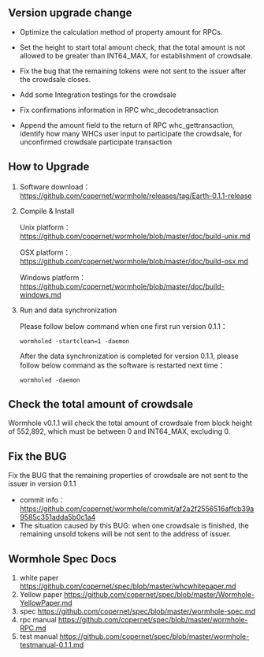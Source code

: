 ## Version upgrade change

- Optimize the calculation method of property amount for RPCs.

- Set the height to start total amount check,  that the total amount is not allowed to be greater than INT64_MAX, for establishment of crowdsale.

- Fix the bug that the remaining tokens were not sent to the issuer after the crowdsale closes. 

- Add some Integration testings for the crowdsale
- Fix confirmations information in  RPC whc_decodetransaction
-  Append the amount field to the return of RPC whc_gettransaction,  identify how many WHCs user input to participate the crowdsale,  for unconfirmed crowdsale participate transaction

## How to Upgrade

1. Software download：https://github.com/copernet/wormhole/releases/tag/Earth-0.1.1-release

2. Compile & Install

   Unix platform：https://github.com/copernet/wormhole/blob/master/doc/build-unix.md

   OSX platform：https://github.com/copernet/wormhole/blob/master/doc/build-osx.md

   Windows platform：https://github.com/copernet/wormhole/blob/master/doc/build-windows.md

3. Run and data synchronization

   Please follow below command when one first run version 0.1.1：

   `wormholed -startclean=1 -daemon`

   After the data synchronization is completed for version 0.1.1, please follow below command as the software is restarted next time：

   `wormholed -daemon`

## Check the total amount of crowdsale

Wormhole v0.1.1 will check the total amount of crowdsale from block height of 552,892, which must be between 0 and INT64_MAX, excluding 0.

## Fix the BUG 

Fix the BUG that the remaining properties of crowdsale are not sent to the issuer in version 0.1.1

- commit info：https://github.com/copernet/wormhole/commit/af2a2f2556516affcb39a9585c351adda5b0c1a4
- The situation caused by this BUG: when one crowdsale is finished, the remaining unsold tokens will be not sent to the address of issuer.

## Wormhole Spec Docs

1. white paper     https://github.com/copernet/spec/blob/master/whcwhitepaper.md
2. Yellow paper     https://github.com/copernet/spec/blob/master/Wormhole-YellowPaper.md
3. spec       https://github.com/copernet/spec/blob/master/wormhole-spec.md
4. rpc manual   https://github.com/copernet/spec/blob/master/wormhole-RPC.md
5. test manual   https://github.com/copernet/spec/blob/master/wormhole-testmanual-0.1.1.md
